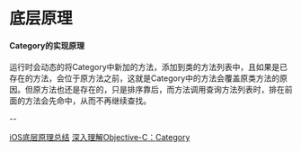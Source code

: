 # 底层原理

#### Category的实现原理


运行时会动态的将Category中新加的方法，添加到类的方法列表中，且如果是已存在的方法，会位于原方法之前，这就是Category中的方法会覆盖原类方法的原因。但原方法也还是存在的，只是排序靠后，而方法调用查询方法列表时，排在前面的方法会先命中，从而不再继续查找。


--

[iOS底层原理总结](https://www.jianshu.com/notebooks/24110540)
[深入理解Objective-C：Category](https://tech.meituan.com/DiveIntoCategory.html)

  


